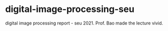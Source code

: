 # digital-image-processing-seu
digital image processing report - seu 2021. Prof. Bao made the lecture vivid. 

